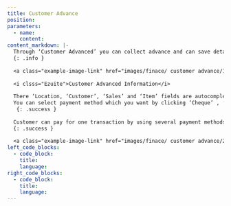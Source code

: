 ```yaml
---
title: Customer Advance
position:
parameters:
  - name:
    content:
content_markdown: |-
  Through ‘Customer Advanced’ you can collect advance and can save details of your customers who are paid advance payments for your company transactions.Top of the page, you can view advanced customers, total customer advanced history and customer outstanding’s.  Through the smart table, you can get summary of the transaction and by clicking ‘View’ button you can get full details of the transaction. If you want to print payment, you have to click ‘Action’ button. By clicking ‘New Transaction’ you can add new customer information who are advanced.
  {: .info }
  
  <a class="example-image-link" href="images/finace/ customer advance/1.PNG" data-lightbox="example-1"><img class="example-image" src="images/finace/customer advance/1.PNG" data-lightbox="example-1" alt=""></a> 
  
  <i clsss="Ezuite">Customer Advanced Information</i>
  
  There ‘Location, ‘Customer’, ‘Sales’ and ‘Item’ fields are autocompleted fields. You can add several items under same transaction, by clicking ‘Add’ button. Then the all items that you add to the system will view on the table. You can add new customers into the system using ‘Plus’ mark which is behind ‘Customer’ field. Also you can mention here that the advance is done as cash, cheque, card or mobile payment. If it is cash payment you have to put cash amount into the ‘Cash’ field. 
  You can select payment method which you want by clicking ‘Cheque’ , ‘Card’ and ‘Mobile’ which are squared in red color.
   {: .success }
   
  Customer can pay for one transaction by using several payment methods. The ‘Bank’ field of the ‘Cheque’ and ‘Card’, ‘Type’ field of the ‘Mobile’ are autocompleted fields. When you want to pay for a same transaction by two cheques, you have to fill all fields of ‘Cheque’ and then click ‘Add’ button.  
  {: .success }
  
  <a class="example-image-link" href="images/finace/ customer advance/2.PNG" data-lightbox="example-1"><img class="example-image" src="images/finace/customer advance/2.PNG" data-lightbox="example-1" alt=""></a> 
left_code_blocks:
  - code_block:
    title:
    language:
right_code_blocks:
  - code_block:
    title:
    language:
---
```

